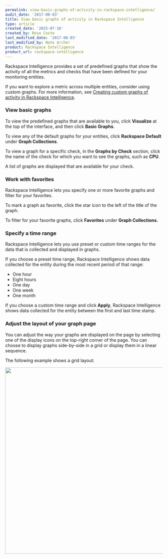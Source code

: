 ```yaml
---
permalink: view-basic-graphs-of-activity-in-rackspace-intelligence/
audit_date: '2017-08-03'
title: View basic graphs of activity in Rackspace Intelligence
type: article
created_date: '2015-07-16'
created_by: Rose Coste
last_modified_date: '2017-08-03'
last_modified_by: Nate Archer
product: Rackspace Intelligence
product_url: rackspace-intelligence
---
```


Rackspace Intelligence provides a set of predefined graphs that show the activity of all
the metrics and checks that have been defined for your monitoring entities. 

If you want to explore a metric across multiple entities, consider using
custom graphs. For more information, see [Creating custom graphs of activity in Rackspace Intelligence](/how-to/creating-custom-graphs-of-activity-in-rackspace-intelligence).

### View basic graphs

To view the predefined graphs that are available to you, click **Visualize** at the top
of the interface, and then click **Basic Graphs**.

To view any of the default graphs for your entities, click
**Rackspace Default** under **Graph Collections**.

To view a graph for a specific check, in the **Graphs by Check**
section, click the name of the check for which you want to see the
graphs, such as **CPU**.

A list of graphs are displayed that are available for your check.

### Work with favorites

Rackspace Intelligence lets you specify one or more favorite graphs and
filter for your favorites.

To mark a graph as favorite, click the star icon to the left of the
title of the graph.

To filter for your favorite graphs, click **Favorites** under **Graph
Collections.**

### Specify a time range

Rackspace Intelligence lets you use preset or custom time ranges for the
data that is collected and displayed in graphs.

If you choose a preset time range, Rackspace Intelligence shows data
collected for the entity during the most recent period of that range:

-   One hour
-   Eight hours
-   One day
-   One week
-   One month

If you choose a custom time range and click **Apply**, Rackspace
Intelligence shows data collected for the entity between the first and
last time stamp.

### Adjust the layout of your graph page

You can adjust the way your graphs are displayed on the page by selecting one of
the display icons on the top-right corner of the page. You can choose to display graphs
side-by-side in a grid or display them in a linear sequence. 

The following example shows a grid layout:

<img src="{% asset_path rackspace-intelligence/viewing-basic-graphs-of-activity-in-rackspace-intelligence/gridlayout.png %}" width="765" height="594" />
